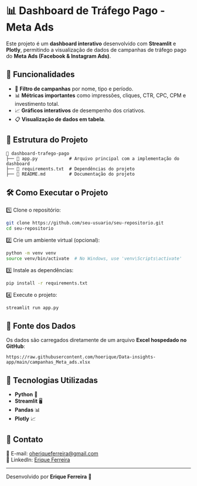 # 📊 Dashboard de Tráfego Pago - Meta Ads

Este projeto é um **dashboard interativo** desenvolvido com **Streamlit** e **Plotly**, permitindo a visualização de dados de campanhas de tráfego pago do **Meta Ads (Facebook & Instagram Ads)**.

## 🚀 Funcionalidades
- 📌 **Filtro de campanhas** por nome, tipo e período.
- 📊 **Métricas importantes** como impressões, cliques, CTR, CPC, CPM e investimento total.
- 📈 **Gráficos interativos** de desempenho dos criativos.
- 📋 **Visualização de dados em tabela**.

## 📂 Estrutura do Projeto
```
📂 dashboard-trafego-pago
├── 📄 app.py            # Arquivo principal com a implementação do dashboard
├── 📄 requirements.txt  # Dependências do projeto
├── 📄 README.md         # Documentação do projeto
```

## 🛠️ Como Executar o Projeto

1️⃣ Clone o repositório:
```bash
git clone https://github.com/seu-usuario/seu-repositorio.git
cd seu-repositorio
```

2️⃣ Crie um ambiente virtual (opcional):
```bash
python -m venv venv
source venv/bin/activate  # No Windows, use 'venv\Scripts\activate'
```

3️⃣ Instale as dependências:
```bash
pip install -r requirements.txt
```

4️⃣ Execute o projeto:
```bash
streamlit run app.py
```

## 🔗 Fonte dos Dados
Os dados são carregados diretamente de um arquivo **Excel hospedado no GitHub**:
```
https://raw.githubusercontent.com/hoerique/Data-insights-app/main/campanhas_Meta_ads.xlsx
```

## 📌 Tecnologias Utilizadas
- **Python** 🐍
- **Streamlit** 🖥️
- **Pandas** 📊
- **Plotly** 📈

## 📢 Contato
📧 E-mail: [oheriqueferreira@gmail.com](mailto:oheriqueferreira@gmail.com)  
🔗 LinkedIn: [Erique Ferreira](https://www.linkedin.com/in/erique-ferreira-6451382a2)  

---
Desenvolvido por **Erique Ferreira** 🚀

